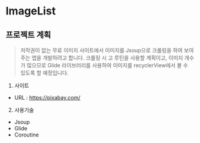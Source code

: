 # ImageList

## 프로젝트 계획
> 저작권이 없는 무료 이미지 사이트에서 이미지를 Jsoup으로 크롤링을 하여 보여주는 앱을 개발하려고 합니다. 크롤링 시 고 루틴을 사용할 계획이고, 이미지 개수가 많으므로 Glide 라이브러리를 사용하여 이미지를 recyclerView에서 볼 수 있도록 할 예정입니다.
1. 사이트
+ URL : https://pixabay.com/
2. 사용기술
+ Jsoup
+ Glide
+ Coroutine
